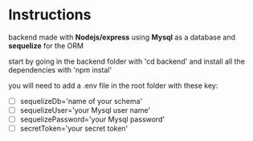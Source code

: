 # Instructions

backend made with **Nodejs/express** using **Mysql** as a database and **sequelize** for the ORM

start by going in the backend folder with 'cd backend' and install all the dependencies with 'npm instal'

you will need to add a .env file in the root folder with these key:
- [ ] sequelizeDb='name of your schema'
- [ ] sequelizeUser='your Mysql user name'
- [ ] sequelizePassword='your Mysql password'
- [ ] secretToken='your secret token'
